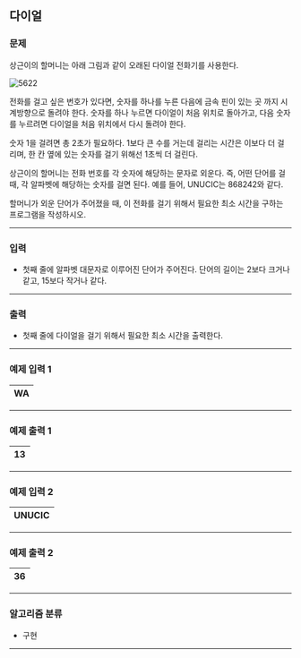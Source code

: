 다이얼
-------------
### 문제

상근이의 할머니는 아래 그림과 같이 오래된 다이얼 전화기를 사용한다.

![5622](https://user-images.githubusercontent.com/90941665/168419446-1b600ec7-7f3c-481d-8a18-9d380fb0eefc.jpg)

전화를 걸고 싶은 번호가 있다면, 숫자를 하나를 누른 다음에 금속 핀이 있는 곳 까지 시계방향으로 돌려야 한다. 숫자를 하나 누르면 다이얼이 처음 위치로 돌아가고, 다음 숫자를 누르려면 다이얼을 처음 위치에서 다시 돌려야 한다.

숫자 1을 걸려면 총 2초가 필요하다. 1보다 큰 수를 거는데 걸리는 시간은 이보다 더 걸리며, 한 칸 옆에 있는 숫자를 걸기 위해선 1초씩 더 걸린다.

상근이의 할머니는 전화 번호를 각 숫자에 해당하는 문자로 외운다. 즉, 어떤 단어를 걸 때, 각 알파벳에 해당하는 숫자를 걸면 된다. 예를 들어, UNUCIC는 868242와 같다.

할머니가 외운 단어가 주어졌을 때, 이 전화를 걸기 위해서 필요한 최소 시간을 구하는 프로그램을 작성하시오.

- - -

### 입력
* 첫째 줄에 알파벳 대문자로 이루어진 단어가 주어진다. 단어의 길이는 2보다 크거나 같고, 15보다 작거나 같다.

- - -

### 출력
* 첫째 줄에 다이얼을 걸기 위해서 필요한 최소 시간을 출력한다.

- - -

### 예제 입력 1
|WA|
|:---|

- - -

### 예제 출력 1
|13|
|:---|

- - -

### 예제 입력 2
|UNUCIC|
|:---|

- - -

### 예제 출력 2
|36|
|:---|

- - -

### 알고리즘 분류
* 구현

- - -